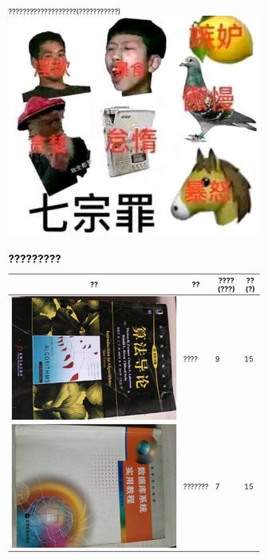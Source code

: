 ???????????????????(???????????)![sin](./assets/sin.jpg)
## ?????????
|  ??   | ??  | ????(???)  |  ??(?)  |
|  ----  | ----  | ----  | ----  |
| ![????](./assets/1.jpg)  | ???? | 9  | 15  |
| ![???????](./assets/2.jpg)  | ??????? | 7  | 15  |




